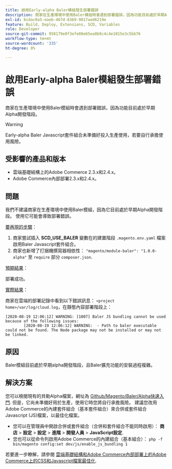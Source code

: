 ```yaml
---
title: 啟用Early-alpha Baler模組發生部署錯誤
description: 商家在生產環境中使用Baler模組時會遇到部署錯誤，因為功能目前處於早期Alpha開發階段。
exl-id: 6cdac0a5-eaeb-467d-8369-9017aed6219e
feature: Build, Deploy, Extensions, SCD, Variables
role: Developer
source-git-commit: 958179e0f3efe08e65ea8b0c4c4e1015e3c5bb76
workflow-type: tm+mt
source-wordcount: '335'
ht-degree: 0%

---
```


# 啟用Early-alpha Baler模組發生部署錯誤

商家在生產環境中使用Baler模組時會遇到部署錯誤，因為功能目前處於早期Alpha開發階段。

>[!WARNING]
>
>Early-alpha Baler Javascript套件組合未準備好投入生產使用，若要自行承擔使用風險。

## 受影響的產品和版本

* 雲端基礎結構上的Adobe Commerce 2.3.x和2.4.x。
* Adobe Commerce內部部署2.3.x和2.4.x。

## 問題

我們不建議商家在生產環境中使用Baler模組，因為它目前處於早期Alpha開發階段。 使用它可能會導致部署錯誤。

<u>要再現的步驟</u>：

1. 商家嘗試插入 **SCD\_USE\_BALER** 變數在的建置階段 `.magento.env.yaml` 檔案啟用Baler Javascript套件組合。
1. 商家也新增了打捆機撰寫器相依性： `"magento/module-baler": "1.0.0-alpha"` 至 `require` 部分 `composer.json`.

<u>預期結果</u>：

部署成功。

<u>實際結果</u>：

商家在雲端的部署記錄中看到以下錯誤訊息： `<project home>/var/log/cloud.log`，在靜態內容部署階段上：

```
[2020-08-19 12:06:12] WARNING: [1007] Baler JS bundling cannot be used because of the following issues:
        [2020-08-19 12:06:12] WARNING:  - Path to baler executable could not be found. The Node package may not be installed or may not be linked.
```

## 原因

Baler模組目前處於早期alpha開發階段，且Baler擴充功能的安裝過程複雜。

## 解決方案

您可以檢閱現有的貝勒Alpha檔案，網址為 [Github/Magento/Baler/Alpha快速入門](https://github.com/magento/baler/blob/master/docs/ALPHA.md). 但是，它尚未準備好用於生產，使用它時您將自行承擔風險。 建議您改用Adobe Commerce的內建套件組合（基本套件組合）來合併或套件組合Javascript (JS)檔案，以最佳化檔案。

* 您可以在管理員中開啟合併或套件組合（合併和套件組合不能同時啟用）： **商店** > **設定** > **設定** > **進階** > **開發人員** > **JavaScript設定**.
* 您也可以從命令列啟用Adobe Commerce的內建組合（基本組合）： `php -f bin/magento config:set dev/js/enable_js_bundling 1`

若要進一步瞭解，請參閱 [雲端基礎結構和Adobe Commerce內部部署上的Adobe Commerce上的CSS和Javascript檔案最佳化](https://support.magento.com/hc/en-us/articles/360044482152).
